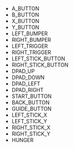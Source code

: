 - A_BUTTON
- B_BUTTON
- X_BUTTON
- Y_BUTTON
- LEFT_BUMPER
- RIGHT_BUMPER
- LEFT_TRIGGER
- RIGHT_TRIGGER
- LEFT_STICK_BUTTON
- RIGHT_STICK_BUTTON
- DPAD_UP
- DPAD_DOWN
- DPAD_LEFT
- DPAD_RIGHT
- START_BUTTON
- BACK_BUTTON
- GUIDE_BUTTON
- LEFT_STICK_X
- LEFT_STICK_Y
- RIGHT_STICK_X
- RIGHT_STICK_Y
- HUNGER